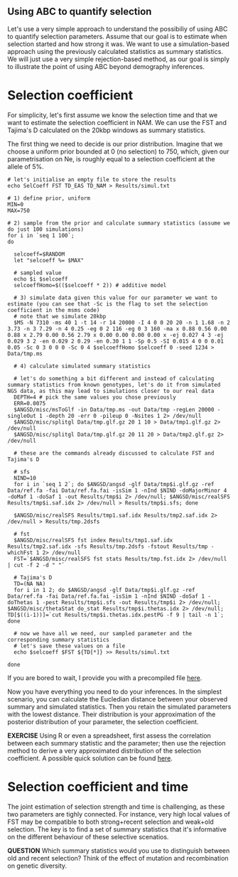 
## Using ABC to quantify selection

Let's use a very simple approach to understand the possibiliy of using ABC to quantify selection parameters.
Assume that our goal is to estimate when selection started and how strong it was.
We want to use a simulation-based approach using the previously calculated statistics as summary statistics.
We will just use a very simple rejection-based method, as our goal is simply to illustrate the point of using ABC beyond demography inferences.

# Selection coefficient

For simplicity, let's first assume we know the selection time and that we want to estimate the selection coefficient in NAM.
We can use the FST and Tajima's D calculated on the 20kbp windows as summary statistics.

The first thing we need to decide is our prior distribution.
Imagine that we choose a uniform prior bounded at 0 (no selection) to 750, which, given our parametrisation on Ne, is roughly equal to a selection coefficient at the allele of 5%.

```
# let's initialise an empty file to store the results
echo SelCoeff FST TD_EAS TD_NAM > Results/simul.txt

# 1) define prior, uniform
MIN=0
MAX=750

# 2) sample from the prior and calculate summary statistics (assume we do just 100 simulations)
for i in `seq 1 100`;
do

  selcoeff=$RANDOM
  let "selcoeff %= $MAX"

  # sampled value
  echo $i $selcoeff
  selcoeffHomo=$(($selcoeff * 2)) # additive model

  # 3) simulate data given this value for our parameter we want to estimate (you can see that -Sc is the flag to set the selection coefficient in the msms code)
  # note that we simulate 20kbp
  $MS -N 7310 -ms 40 1 -t 14 -r 14 20000 -I 4 0 0 20 20 -n 1 1.68 -n 2 3.73 -n 3 7.29 -n 4 0.25 -eg 0 2 116 -eg 0 3 160 -ma x 0.88 0.56 0.00 0.88 x 2.79 0.00 0.56 2.79 x 0.00 0.00 0.00 0.00 x -ej 0.027 4 3 -ej 0.029 3 2 -en 0.029 2 0.29 -en 0.30 1 1 -Sp 0.5 -SI 0.015 4 0 0 0.01 0.05 -Sc 0 3 0 0 0 -Sc 0 4 $selcoeffHomo $selcoeff 0 -seed 1234 > Data/tmp.ms
  
  # 4) calculate simulated summary statistics
  
  # let's do something a bit different and instead of calculating summary statistics from known genotypes, let's do it from simulated NGS data, as this may lead to simulations closer to our real data
  DEPTH=4 # pick the same values you chose previously
  ERR=0.0075
  $ANGSD/misc/msToGlf -in Data/tmp.ms -out Data/tmp -regLen 20000 -singleOut 1 -depth 20 -err 0 -pileup 0 -Nsites 1 2> /dev/null
  $ANGSD/misc/splitgl Data/tmp.glf.gz 20 1 10 > Data/tmp1.glf.gz 2> /dev/null
  $ANGSD/misc/splitgl Data/tmp.glf.gz 20 11 20 > Data/tmp2.glf.gz 2> /dev/null

  # these are the commands already discussed to calculate FST and Tajima's D

  # sfs
  NIND=10
  for i in `seq 1 2`; do $ANGSD/angsd -glf Data/tmp$i.glf.gz -ref Data/ref.fa -fai Data/ref.fa.fai -isSim 1 -nInd $NIND -doMajorMinor 4 -doMaf 1 -doSaf 1 -out Results/tmp$i 2> /dev/null; $ANGSD/misc/realSFS Results/tmp$i.saf.idx 2> /dev/null > Results/tmp$i.sfs; done

  $ANGSD/misc/realSFS Results/tmp1.saf.idx Results/tmp2.saf.idx 2> /dev/null > Results/tmp.2dsfs

  # fst
  $ANGSD/misc/realSFS fst index Results/tmp1.saf.idx Results/tmp2.saf.idx -sfs Results/tmp.2dsfs -fstout Results/tmp -whichFst 1 2> /dev/null
  FST=`$ANGSD/misc/realSFS fst stats Results/tmp.fst.idx 2> /dev/null | cut -f 2 -d " "`

  # Tajima's D
  TD=(NA NA)
  for i in 1 2; do $ANGSD/angsd -glf Data/tmp$i.glf.gz -ref Data/ref.fa -fai Data/ref.fa.fai -isSim 1 -nInd $NIND -doSaf 1 -doThetas 1 -pest Results/tmp$i.sfs -out Results/tmp$i 2> /dev/null; $ANGSD/misc/thetaStat do_stat Results/tmp$i.thetas.idx 2> /dev/null; TD[$((i-1))]=`cut Results/tmp$i.thetas.idx.pestPG -f 9 | tail -n 1`; done

  # now we have all we need, our sampled parameter and the corresponding summary statistics
  # let's save these values on a file
  echo $selcoeff $FST ${TD[*]} >> Results/simul.txt

done

```

If you are bored to wait, I provide you with a precompiled file [here](https://github.com/mfumagalli/Tjarno/edit/master/Files/simul.txt).

Now you have everything you need to do your inferences.
In the simplest scenario, you can calculate the Eucledian distance between your observed summary and simulated statistics.
Then you retain the simulated parameters with the lowest distance.
Their distribution is your approximation of the posterior distribution of your parameter, the selection coefficient.

**EXERCISE** Using R or even a spreadsheet, first assess the correlation between each summary statistic and the parameter; then use the rejection method to derive a very approximated distribution of the selection coefficient.
A possible quick solution can be found [here](https://github.com/mfumagalli/Tjarno/edit/master/Files/selection_solution_2.md).

# Selection coefficient and time

The joint estimation of selection strength and time is challenging, as these two parameters are tighly connected.
For instance, very high local values of FST may be compatible to both strong+recent selection and weak+old selection.
The key is to find a set of summary statistics that it's informative on the different behaviour of these selective scenatios.

**QUESTION** Which summary statistics would you use to distinguish between old and recent selection? Think of the effect of mutation and recombination on genetic diversity.



